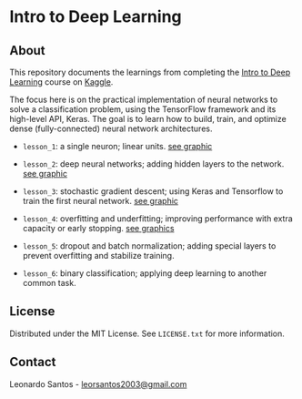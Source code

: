 # Intro to Deep Learning
  
## About

This repository documents the learnings from completing the [Intro to Deep Learning](https://www.kaggle.com/learn/intro-to-deep-learning) course on [Kaggle](https://www.kaggle.com/).

The focus here is on the practical implementation of neural networks to solve a classification problem, using the TensorFlow framework and its high-level API, Keras. The goal is to learn how to build, train, and optimize dense (fully-connected) neural network architectures.

* `lesson_1`: a single neuron; linear units. [see graphic](https://github.com/leosantos2003/Intro-to-Deep-Learning/tree/main/lesson_1)

* `lesson_2`: deep neural networks; adding hidden layers to the network. [see graphic](https://github.com/leosantos2003/Intro-to-Deep-Learning/tree/main/lesson_2)

* `lesson_3`: stochastic gradient descent; using Keras and Tensorflow to train the first neural network. [see graphic](https://github.com/leosantos2003/Intro-to-Deep-Learning/tree/main/lesson_3)
 
* `lesson_4`: overfitting and underfitting; improving performance with extra capacity or early stopping. [see graphics](https://github.com/leosantos2003/Intro-to-Deep-Learning/blob/main/lesson_4)
 
* `lesson_5`: dropout and batch normalization; adding special layers to prevent overfitting and stabilize training.
 
* `lesson_6`: binary classification; applying deep learning to another common task.

## License

Distributed under the MIT License. See `LICENSE.txt` for more information.

## Contact

Leonardo Santos - <leorsantos2003@gmail.com>
